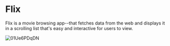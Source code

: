 # Flix
Flix is a movie browsing app--that fetches data from the web and displays it in a scrolling list that's easy and interactive for users to view.

![01Ue6PDqDN](https://user-images.githubusercontent.com/78239832/191436460-6c32c2c1-dca5-423b-ab5b-5c06890d07a5.gif)
